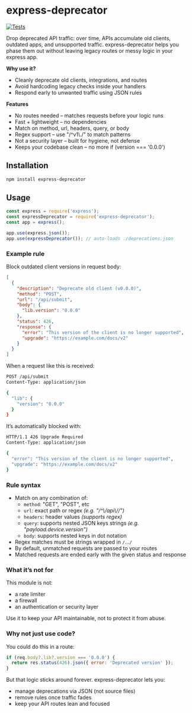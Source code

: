# express-deprecator

[![Tests](https://github.com/orca-scan/express-deprecator/actions/workflows/ci.yml/badge.svg)](https://github.com/orca-scan/express-deprecator/actions/workflows/ci.yml)

Drop deprecated API traffic: over time, APIs accumulate old clients, outdated apps, and unsupported traffic. express-deprecator helps you phase them out without leaving legacy routes or messy logic in your express app.

**Why use it?**
 * Cleanly deprecate old clients, integrations, and routes
 * Avoid hardcoding legacy checks inside your handlers
 * Respond early to unwanted traffic using JSON rules

**Features**
* No routes needed – matches requests before your logic runs
* Fast + lightweight – no dependencies
* Match on method, url, headers, query, or body
* Regex support – use "/^v1\\./" to match patterns
* Not a security layer – built for hygiene, not defense
* Keeps your codebase clean – no more if (version === '0.0.0')

## Installation

```bash
npm install express-deprecator
```

## Usage

```js
const express = require('express');
const expressDeprecator = require('express-deprecator');
const app = express();

app.use(express.json());
app.use(expressDeprecator()); // auto-loads ./deprecations.json
```

### Example rule

Block outdated client versions in request body:

```json
[
  {
    "description": "Deprecate old client (v0.0.0)",
    "method": "POST",
    "url": "/api/submit",
    "body": {
      "lib.version": "0.0.0"
    },
    "status": 426,
    "response": {
      "error": "This version of the client is no longer supported",
      "upgrade": "https://example.com/docs/v2"
    }
  }
]
```

When a request like this is received:

```bash
POST /api/submit
Content-Type: application/json

{
  "lib": {
    "version": "0.0.0"
  }
}
```

It’s automatically blocked with:

```bash
HTTP/1.1 426 Upgrade Required
Content-Type: application/json

{
  "error": "This version of the client is no longer supported",
  "upgrade": "https://example.com/docs/v2"
}
```

### Rule syntax

* Match on any combination of:
  * `method`: "GET", "POST", etc
  * `url`: exact path or regex _(e.g. "/^\\/api\\//")_
  * `headers`: header values _(supports regex)_
  * `query`: supports nested JSON keys strings _(e.g. "payload.device.version")_
  * `body`: supports nested keys in dot notation
* Regex matches must be strings wrapped in `/`...`/`
* By default, unmatched requests are passed to your routes
* Matched requests are ended early with the given status and response

### What it’s not for

This module is not:
* a rate limiter
* a firewall
* an authentication or security layer

Use it to keep your API maintainable, not to protect it from abuse.

### Why not just use code?

You could do this in a route:

```js
if (req.body?.lib?.version === '0.0.0') {
  return res.status(426).json({ error: 'Deprecated version' });
}
```

But that logic sticks around forever. express-deprecator lets you:
* manage deprecations via JSON (not source files)
* remove rules once traffic fades
* keep your API routes lean and focused